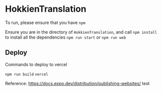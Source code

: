 # HokkienTranslation

To run, please ensure that you have `npm`

Ensure you are in the directory of `HokkienTranslation`, and call
`npm install` to install all the dependencies
`npm run start` or `npm run web`

## Deploy

Commands to deploy to vercel

`npm run build`
`vercel`

Reference: https://docs.expo.dev/distribution/publishing-websites/
test

